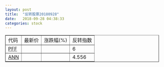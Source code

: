 ```yaml
---
layout: post
title:  "反转股票20180928"
date:   2018-09-28 04:38:33
categories: stock
---
```


<script type="text/javascript">
var stockList = []
stockList.push('gb_pff');
stockList.push('gb_ann');
</script>

<table border="1">
 <tr>
 <td>代码</td>
  <td>最新价</td>
  <td>涨跌幅(%)</td>
 <td>反转指数</td>
</tr>
  <tr id="pff"><td><a href="http://stock.finance.sina.com.cn/usstock/quotes/PFF.html" target="_blank">PFF</a></td><td></td><td></td><td>6</td></tr>
  <tr id="ann"><td><a href="http://stock.finance.sina.com.cn/usstock/quotes/ANN.html" target="_blank">ANN</a></td><td></td><td></td><td>4.556</td></tr>
</table>
